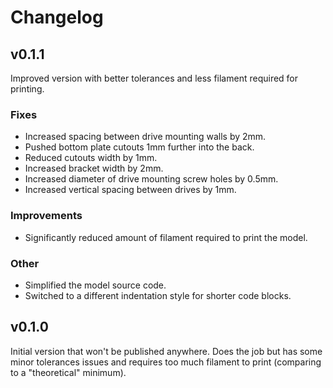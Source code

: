 Changelog
========

v0.1.1
------

Improved version with better tolerances and less filament required for printing.

### Fixes

* Increased spacing between drive mounting walls by 2mm.
* Pushed bottom plate cutouts 1mm further into the back.
* Reduced cutouts width by 1mm.
* Increased bracket width by 2mm.
* Increased diameter of drive mounting screw holes by 0.5mm.
* Increased vertical spacing between drives by 1mm.

### Improvements

* Significantly reduced amount of filament required to print the model.

### Other

* Simplified the model source code.
* Switched to a different indentation style for shorter code blocks.

v0.1.0
------

Initial version that won't be published anywhere. Does the job but has some minor tolerances issues and requires too much filament to print (comparing to a "theoretical" minimum).
